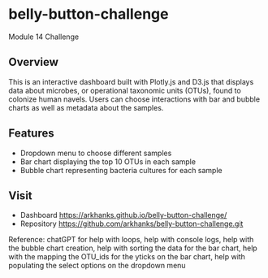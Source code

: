 # belly-button-challenge
Module 14 Challenge

## Overview
This is an interactive dashboard built with Plotly.js and D3.js that displays data about microbes, or operational taxonomic units (OTUs), found to colonize human navels. 
Users can choose interactions with bar and bubble charts as well as metadata about the samples.

## Features
- Dropdown menu to choose different samples
- Bar chart  displaying the top 10 OTUs in each sample
- Bubble chart representing bacteria cultures for each sample


## Visit 
- Dashboard https://arkhanks.github.io/belly-button-challenge/
- Repository https://github.com/arkhanks/belly-button-challenge.git











Reference:
chatGPT for 
help with loops,
help with console logs,
help with the bubble chart creation,
help with sorting the data for the bar chart,
help with the mapping the OTU_ids for the yticks on the bar chart,
help with populating the select options on the dropdown menu
